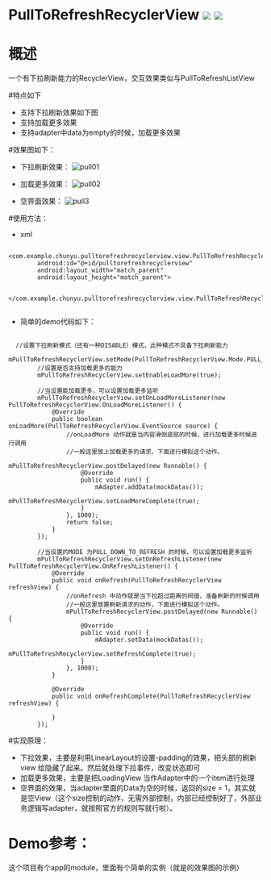 # PullToRefreshRecyclerView [![](https://img.shields.io/badge/version-1.0.0-blue.svg)]()  [![](https://img.shields.io/badge/License-MIT-blue.svg)]()

# 概述
一个有下拉刷新能力的RecyclerView，交互效果类似与PullToRefreshListView

#特点如下
- 支持下拉刷新效果如下图
- 支持加载更多效果
- 支持adapter中data为empty的时候，加载更多效果

#效果图如下：
- 下拉刷新效果：
![pull01](https://lh3.googleusercontent.com/-vLpZeu04yy4/Wm7FhsnDPLI/AAAAAAAAEy8/tyRGnsIJKaE8pNignzAiKwzWn_jdEO13gCHMYCw/I/pull01.gif)


- 加载更多效果： 
![pull02](https://lh3.googleusercontent.com/-OlunKjTqP6E/Wm7FjJUoSQI/AAAAAAAAEzA/6u7z7xE5XTYqqVlYTUjG_-l4bfXdUzs9QCHMYCw/I/pull02.gif)


- 空界面效果：
![pull3](https://lh3.googleusercontent.com/-YtbnsbuVI2w/Wm7FAW_dJwI/AAAAAAAAExk/4GyfPabWmH8j_InLMY5VJKtqx1lSDpwdACHMYCw/I/pull3.gif)


#使用方法：
- xml

```
    <com.example.chunyu.pulltorefreshrecyclerview.view.PullToRefreshRecyclerView
        android:id="@+id/pulltorefreshrecyclerview"
        android:layout_width="match_parent"
        android:layout_height="match_parent">

    </com.example.chunyu.pulltorefreshrecyclerview.view.PullToRefreshRecyclerView>
    
```


- 简单的demo代码如下：
```

  //设置下拉刷新模式（还有一种DISABLE）模式，此种模式不具备下拉刷新能力
        mPullToRefreshRecyclerView.setMode(PullToRefreshRecyclerView.Mode.PULL_DOWN_TO_REFRESH);
        //设置是否支持加载更多的能力
        mPullToRefreshRecyclerView.setEnableLoadMore(true);

        //当设置能加载更多，可以设置加载更多监听
        mPullToRefreshRecyclerView.setOnLoadMoreListener(new PullToRefreshRecyclerView.OnLoadMoreListener() {
            @Override
            public boolean onLoadMore(PullToRefreshRecyclerView.EventSource source) {
                //onLoadMore 动作就是当内容滑倒底部的时候，进行加载更多时候进行调用
                //一般这里放上加载更多的请求，下面进行模拟这个动作。
                                mPullToRefreshRecyclerView.postDelayed(new Runnable() {
                    @Override
                    public void run() {
                        mAdapter.addData(mockDatas());
                        mPullToRefreshRecyclerView.setLoadMoreComplete(true);
                    }
                }, 1000);
                return false;
            }
        });

        //当设置的MODE 为PULL_DOWN_TO_REFRESH 的时候，可以设置加载更多监听
        mPullToRefreshRecyclerView.setOnRefreshListener(new PullToRefreshRecyclerView.OnRefreshListener() {
            @Override
            public void onRefresh(PullToRefreshRecyclerView refreshView) {
                //onRefresh 中动作就是当下拉超过距离的阀值，准备刷新的时候调用
                //一般这里放置刷新请求的动作，下面进行模拟这个动作。
                mPullToRefreshRecyclerView.postDelayed(new Runnable() {
                    @Override
                    public void run() {
                        mAdapter.setData(mockDatas());
                        mPullToRefreshRecyclerView.setRefreshComplete(true);
                    }
                }, 1000);
            }

            @Override
            public void onRefreshComplete(PullToRefreshRecyclerView refreshView) {

            }
        });

```

#实现原理：

- 下拉效果，主要是利用LinearLayout的设置-padding的效果，把头部的刷新view 给隐藏了起来。然后就处理下拉事件，改变状态即可
- 加载更多效果，主要是把LoadingView 当作Adapter中的一个item进行处理
- 空界面的效果，当adapter里面的Data为空的时候，返回的size = 1，其实就是空View（这个size控制的动作，无需外部控制，内部已经控制好了，外部业务逻辑写adapter，就按照官方的规则写就行啦）。


# Demo参考：
这个项目有个app的module，里面有个简单的实例（就是的效果图的示例）



